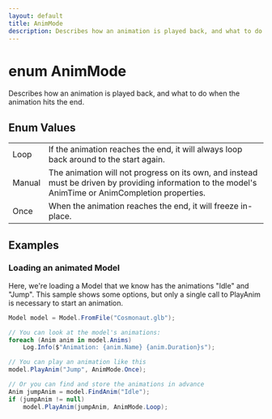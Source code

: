 ```yaml
---
layout: default
title: AnimMode
description: Describes how an animation is played back, and what to do when the animation hits the end.
---
```

# enum AnimMode

Describes how an animation is played back, and what to do when
the animation hits the end.




## Enum Values

|  |  |
|--|--|
|Loop|If the animation reaches the end, it will always loop back around to the start again.|
|Manual|The animation will not progress on its own, and instead must be driven by providing information to the model's AnimTime or AnimCompletion properties.|
|Once|When the animation reaches the end, it will freeze in-place.|



## Examples

### Loading an animated Model
Here, we're loading a Model that we know has the animations "Idle"
and "Jump". This sample shows some options, but only a single call
to PlayAnim is necessary to start an animation.
```csharp
Model model = Model.FromFile("Cosmonaut.glb");

// You can look at the model's animations:
foreach (Anim anim in model.Anims)
	Log.Info($"Animation: {anim.Name} {anim.Duration}s");

// You can play an animation like this
model.PlayAnim("Jump", AnimMode.Once);

// Or you can find and store the animations in advance
Anim jumpAnim = model.FindAnim("Idle");
if (jumpAnim != null)
	model.PlayAnim(jumpAnim, AnimMode.Loop);
```

